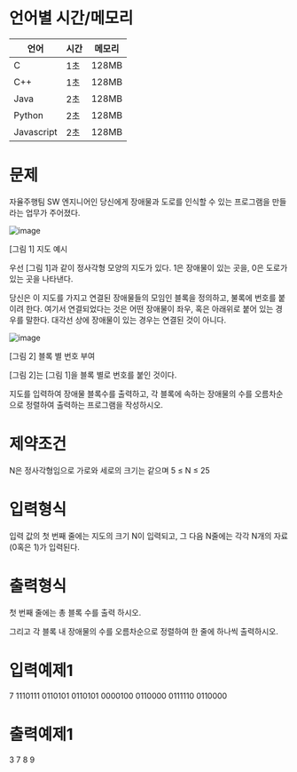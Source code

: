 # 언어별 시간/메모리
| 언어 |	시간 |	메모리 |
| --- | --- | --- |
| C |	1초 |	128MB |
| C++ |	1초 |	128MB |
| Java |	2초 |	128MB |
| Python |	2초 |	128MB |
| Javascript |	2초 |	128MB |

# 문제
자율주행팀 SW 엔지니어인 당신에게 장애물과 도로를 인식할 수 있는 프로그램을 만들라는 업무가 주어졌다.

![image](https://user-images.githubusercontent.com/17961983/219707480-cfb60d97-dcf9-4ab4-a809-6d8d14c54df6.png)

[그림 1] 지도 예시

우선 [그림 1]과 같이 정사각형 모양의 지도가 있다. 1은 장애물이 있는 곳을, 0은 도로가 있는 곳을 나타낸다.

당신은 이 지도를 가지고 연결된 장애물들의 모임인 블록을 정의하고, 불록에 번호를 붙이려 한다. 여기서 연결되었다는 것은 어떤 장애물이 좌우, 혹은 아래위로 붙어 있는 경우를 말한다. 대각선 상에 장애물이 있는 경우는 연결된 것이 아니다.

![image](https://user-images.githubusercontent.com/17961983/219707603-3ee1c052-62bd-40b0-a7ae-9ad90f27bbd1.png)

[그림 2] 블록 별 번호 부여

[그림 2]는 [그림 1]을 블록 별로 번호를 붙인 것이다. 

지도를 입력하여 장애물 블록수를 출력하고, 각 블록에 속하는 장애물의 수를 오름차순으로 정렬하여 출력하는 프로그램을 작성하시오.

# 제약조건
N은 정사각형임으로 가로와 세로의 크기는 같으며 5 ≤ N ≤ 25

# 입력형식
입력 값의 첫 번째 줄에는 지도의 크기 N이 입력되고, 그 다음 N줄에는 각각 N개의 자료(0혹은 1)가 입력된다.

# 출력형식
첫 번째 줄에는 총 블록 수를 출력 하시오.

그리고 각 블록 내 장애물의 수를 오름차순으로 정렬하여 한 줄에 하나씩 출력하시오.

# 입력예제1
7
1110111
0110101
0110101
0000100
0110000
0111110
0110000

# 출력예제1
3
7
8
9
